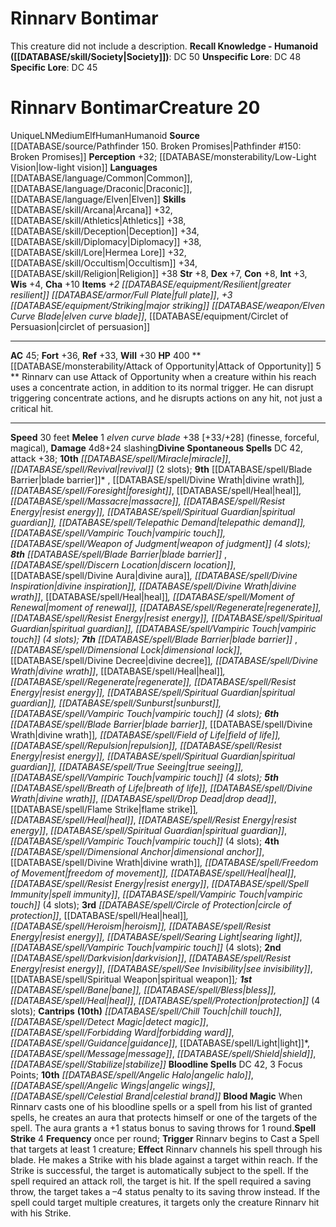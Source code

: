 ﻿---
ac: '45'
alignment: LN
charisma: '+10'
constitution: '+8'
creature_ability:
- Attack of Opportunity
- Blood Magic
- Spell Strike
dexterity: '+7'
fortitude: '+36'
hp: '400'
id: '1589'
intelligence: '+3'
land_speed: '30'
language:
- '[[DATABASE/language/Common|Common]]'
- '[[DATABASE/language/Draconic|Draconic]]'
- '[[DATABASE/language/Elven|Elven]]'
level: '20'
max_speed: '30'
name: Rinnarv Bontimar
perception: '+32'
rarity: Unique
reflex: '+33'
sense:
- '[[DATABASE/monsterability/Low-Light Vision|low-light vision]]'
size: Medium
skill:
- '[[DATABASE/skill/Arcana|Arcana]] +32'
- '[[DATABASE/skill/Athletics|Athletics]] +38'
- '[[DATABASE/skill/Diplomacy|Diplomacy]] +38'
- '[[DATABASE/skill/Deception|Deception]] +34'
- '[[DATABASE/skill/Lore|HermeaLore]] +32'
- '[[DATABASE/skill/Occultism|Occultism]] +34'
- '[[DATABASE/skill/Religion|Religion]] +38'
source: '[[DATABASE/source/Pathfinder 150. Broken Promises|Pathfinder #150: Broken
  Promises]]'
speed:
- 30 feet
spell:
- '[[DATABASE/spell/Angelic Halo|Angelic Halo]]'
- '[[DATABASE/spell/Angelic Wings|Angelic Wings]]'
- '[[DATABASE/spell/Bane|Bane]]'
- '[[DATABASE/spell/Blade Barrier|Blade Barrier]]'
- '[[DATABASE/spell/Bless|Bless]]'
- '[[DATABASE/spell/Breath of Life|Breath of Life]]'
- '[[DATABASE/spell/Celestial Brand|Celestial Brand]]'
- '[[DATABASE/spell/Chill Touch|Chill Touch]]'
- '[[DATABASE/spell/Circle of Protection|Circle of Protection]]'
- '[[DATABASE/spell/Darkvision|Darkvision]]'
- '[[DATABASE/spell/Detect Magic|DetectMagic]]'
- '[[DATABASE/spell/Dimensional Anchor|Dimensional Anchor]]'
- '[[DATABASE/spell/Dimensional Lock|Dimensional Lock]]'
- '[[DATABASE/spell/Discern Location|Discern Location]]'
- '[[DATABASE/spell/Divine Aura|Divine Aura]]'
- '[[DATABASE/spell/Divine Decree|Divine Decree]]'
- '[[DATABASE/spell/Divine Inspiration|Divine Inspiration]]'
- '[[DATABASE/spell/Divine Wrath|Divine Wrath]]'
- '[[DATABASE/spell/Drop Dead|Drop Dead]]'
- '[[DATABASE/spell/Field of Life|Fieldof Life]]'
- '[[DATABASE/spell/Flame Strike|Flame Strike]]'
- '[[DATABASE/spell/Forbidding Ward|Forbidding Ward]]'
- '[[DATABASE/spell/Foresight|Foresight]]'
- '[[DATABASE/spell/Freedom of Movement|Freedom of Movement]]'
- '[[DATABASE/spell/Guidance|Guidance]]'
- '[[DATABASE/spell/Heal|Heal]]'
- '[[DATABASE/spell/Heroism|Heroism]]'
- '[[DATABASE/spell/Light|Light]]'
- '[[DATABASE/spell/Massacre|Massacre]]'
- '[[DATABASE/spell/Message|Message]]'
- '[[DATABASE/spell/Miracle|Miracle]]'
- '[[DATABASE/spell/Moment of Renewal|Momentof Renewal]]'
- '[[DATABASE/spell/Protection|Protection]]'
- '[[DATABASE/spell/Regenerate|Regenerate]]'
- '[[DATABASE/spell/Repulsion|Repulsion]]'
- '[[DATABASE/spell/Resist Energy|Resist Energy]]'
- '[[DATABASE/spell/Revival|Revival]]'
- '[[DATABASE/spell/Searing Light|SearingLight]]'
- '[[DATABASE/spell/See Invisibility|See Invisibility]]'
- '[[DATABASE/spell/Shield|Shield]]'
- '[[DATABASE/spell/Spell Immunity|SpellImmunity]]'
- '[[DATABASE/spell/Spiritual Guardian|Spiritual Guardian]]'
- '[[DATABASE/spell/Spiritual Weapon|Spiritual Weapon]]'
- '[[DATABASE/spell/Stabilize|Stabilize]]'
- '[[DATABASE/spell/Sunburst|Sunburst]]'
- '[[DATABASE/spell/Telepathic Demand|Telepathic Demand]]'
- '[[DATABASE/spell/True Seeing|True Seeing]]'
- '[[DATABASE/spell/Vampiric Touch|Vampiric Touch]]'
- '[[DATABASE/spell/Weapon of Judgment|Weapon of Judgment]]'
strength: '+8'
strength_req: '8'
strongest_save:
- Fortitude
trait:
- '[[DATABASE/trait/Elf|Elf]]'
- '[[DATABASE/trait/Human|Human]]'
- '[[DATABASE/trait/Humanoid|Humanoid]]'
- '[[DATABASE/trait/Unique|Unique]]'
type: Creature
vision: Low-light vision
weakest_save:
- Will
will: '+30'
wisdom: '+4'

---
# Rinnarv Bontimar

This creature did not include a description.
**Recall Knowledge - Humanoid ([[DATABASE/skill/Society|Society]])**: DC 50
**Unspecific Lore**: DC 48
**Specific Lore**: DC 45

# Rinnarv Bontimar<span class="item-type">Creature 20</span>

<span class="trait-unique item-trait">Unique</span><span class="trait-alignment item-trait">LN</span><span class="trait-size item-trait">Medium</span><span class="item-trait">Elf</span><span class="item-trait">Human</span><span class="item-trait">Humanoid</span>
**Source** [[DATABASE/source/Pathfinder 150. Broken Promises|Pathfinder #150: Broken Promises]]
**Perception** +32; [[DATABASE/monsterability/Low-Light Vision|low-light vision]]
**Languages** [[DATABASE/language/Common|Common]], [[DATABASE/language/Draconic|Draconic]], [[DATABASE/language/Elven|Elven]]
**Skills** [[DATABASE/skill/Arcana|Arcana]] +32, [[DATABASE/skill/Athletics|Athletics]] +38, [[DATABASE/skill/Deception|Deception]] +34, [[DATABASE/skill/Diplomacy|Diplomacy]] +38, [[DATABASE/skill/Lore|Hermea Lore]] +32, [[DATABASE/skill/Occultism|Occultism]] +34, [[DATABASE/skill/Religion|Religion]] +38
**Str** +8, **Dex** +7, **Con** +8, **Int** +3, **Wis** +4, **Cha** +10
**Items** _+2 [[DATABASE/equipment/Resilient|greater resilient]] [[DATABASE/armor/Full Plate|full plate]]_, _+3 [[DATABASE/equipment/Striking|major striking]] [[DATABASE/weapon/Elven Curve Blade|elven curve blade]]_, [[DATABASE/equipment/Circlet of Persuasion|circlet of persuasion]]

---
**AC** 45; **Fort** +36, **Ref** +33, **Will** +30
**HP** 400
<span class="in-box-ability">**[[DATABASE/monsterability/Attack of Opportunity|Attack of Opportunity]] <span class="action-icon">5</span> ** Rinnarv can use Attack of Opportunity when a creature within his reach uses a concentrate action, in addition to its normal trigger. He can disrupt triggering concentrate actions, and he disrupts actions on any hit, not just a critical hit.</span>

---
**Speed** 30 feet
<span class="in-box-ability">**Melee** <span class="action-icon">1</span> _elven curve blade_ +38 [+33/+28] (finesse, forceful, magical), **Damage** 4d8+24 slashing</span>**Divine Spontaneous Spells** DC 42, attack +38; **10th** _[[DATABASE/spell/Miracle|miracle]]_, _[[DATABASE/spell/Revival|revival]]_ (2 slots); **9th** [[DATABASE/spell/Blade Barrier|blade barrier]]*
, [[DATABASE/spell/Divine Wrath|divine wrath]]*, [[DATABASE/spell/Foresight|foresight]]*, [[DATABASE/spell/Heal|heal]]*, _[[DATABASE/spell/Massacre|massacre]]_, _[[DATABASE/spell/Resist Energy|resist energy]]_, _[[DATABASE/spell/Spiritual Guardian|spiritual guardian]]_, _[[DATABASE/spell/Telepathic Demand|telepathic demand]]_, _[[DATABASE/spell/Vampiric Touch|vampiric touch]]_, _[[DATABASE/spell/Weapon of Judgment|weapon of judgment]]_ (4 slots); **8th** [[DATABASE/spell/Blade Barrier|blade barrier]]*
, _[[DATABASE/spell/Discern Location|discern location]]_, [[DATABASE/spell/Divine Aura|divine aura]]*, _[[DATABASE/spell/Divine Inspiration|divine inspiration]]_, [[DATABASE/spell/Divine Wrath|divine wrath]]*, [[DATABASE/spell/Heal|heal]]*, _[[DATABASE/spell/Moment of Renewal|moment of renewal]]_, _[[DATABASE/spell/Regenerate|regenerate]]_, _[[DATABASE/spell/Resist Energy|resist energy]]_, _[[DATABASE/spell/Spiritual Guardian|spiritual guardian]]_, _[[DATABASE/spell/Vampiric Touch|vampiric touch]]_ (4 slots); **7th** [[DATABASE/spell/Blade Barrier|blade barrier]]*
, _[[DATABASE/spell/Dimensional Lock|dimensional lock]]_, [[DATABASE/spell/Divine Decree|divine decree]]*, [[DATABASE/spell/Divine Wrath|divine wrath]]*, [[DATABASE/spell/Heal|heal]]*, _[[DATABASE/spell/Regenerate|regenerate]]_, _[[DATABASE/spell/Resist Energy|resist energy]]_, _[[DATABASE/spell/Spiritual Guardian|spiritual guardian]]_, _[[DATABASE/spell/Sunburst|sunburst]]_, _[[DATABASE/spell/Vampiric Touch|vampiric touch]]_ (4 slots); **6th** [[DATABASE/spell/Blade Barrier|blade barrier]]*, [[DATABASE/spell/Divine Wrath|divine wrath]]*, _[[DATABASE/spell/Field of Life|field of life]]_, _[[DATABASE/spell/Repulsion|repulsion]]_, _[[DATABASE/spell/Resist Energy|resist energy]]_, _[[DATABASE/spell/Spiritual Guardian|spiritual guardian]]_, _[[DATABASE/spell/True Seeing|true seeing]]_, _[[DATABASE/spell/Vampiric Touch|vampiric touch]]_ (4 slots); **5th** _[[DATABASE/spell/Breath of Life|breath of life]]_, [[DATABASE/spell/Divine Wrath|divine wrath]]*, _[[DATABASE/spell/Drop Dead|drop dead]]_, [[DATABASE/spell/Flame Strike|flame strike]]*, [[DATABASE/spell/Heal|heal]]*, _[[DATABASE/spell/Resist Energy|resist energy]]_, _[[DATABASE/spell/Spiritual Guardian|spiritual guardian]]_, _[[DATABASE/spell/Vampiric Touch|vampiric touch]]_ (4 slots); **4th** _[[DATABASE/spell/Dimensional Anchor|dimensional anchor]]_, [[DATABASE/spell/Divine Wrath|divine wrath]]*, _[[DATABASE/spell/Freedom of Movement|freedom of movement]]_, [[DATABASE/spell/Heal|heal]]*, _[[DATABASE/spell/Resist Energy|resist energy]]_, _[[DATABASE/spell/Spell Immunity|spell immunity]]_, _[[DATABASE/spell/Vampiric Touch|vampiric touch]]_ (4 slots); **3rd** _[[DATABASE/spell/Circle of Protection|circle of protection]]_, [[DATABASE/spell/Heal|heal]]*, _[[DATABASE/spell/Heroism|heroism]]_, _[[DATABASE/spell/Resist Energy|resist energy]]_, [[DATABASE/spell/Searing Light|searing light]]*, _[[DATABASE/spell/Vampiric Touch|vampiric touch]]_ (4 slots); **2nd** _[[DATABASE/spell/Darkvision|darkvision]]_, _[[DATABASE/spell/Resist Energy|resist energy]]_, _[[DATABASE/spell/See Invisibility|see invisibility]]_, [[DATABASE/spell/Spiritual Weapon|spiritual weapon]]*; **1st** _[[DATABASE/spell/Bane|bane]]_, _[[DATABASE/spell/Bless|bless]]_, [[DATABASE/spell/Heal|heal]]*, _[[DATABASE/spell/Protection|protection]]_ (4 slots); **Cantrips** **(10th)** _[[DATABASE/spell/Chill Touch|chill touch]]_, _[[DATABASE/spell/Detect Magic|detect magic]]_, _[[DATABASE/spell/Forbidding Ward|forbidding ward]]_, _[[DATABASE/spell/Guidance|guidance]]_, [[DATABASE/spell/Light|light]]*, _[[DATABASE/spell/Message|message]]_, _[[DATABASE/spell/Shield|shield]]_, _[[DATABASE/spell/Stabilize|stabilize]]_
**Bloodline Spells** DC 42, 3 Focus Points; **10th** _[[DATABASE/spell/Angelic Halo|angelic halo]]_, _[[DATABASE/spell/Angelic Wings|angelic wings]]_, _[[DATABASE/spell/Celestial Brand|celestial brand]]_
<span class="in-box-ability">**Blood Magic** When Rinnarv casts one of his bloodline spells or a spell from his list of granted spells, he creates an aura that protects himself or one of the targets of the spell. The aura grants a +1 status bonus to saving throws for 1 round.</span><span class="in-box-ability">**Spell Strike** <span class="action-icon">4</span> **Frequency** once per round; **Trigger** Rinnarv begins to Cast a Spell that targets at least 1 creature; **Effect** Rinnarv channels his spell through his blade. He makes a Strike with his blade against a target within reach. If the Strike is successful, the target is automatically subject to the spell. If the spell required an attack roll, the target is hit. If the spell required a saving throw, the target takes a –4 status penalty to its saving throw instead. If the spell could target multiple creatures, it targets only the creature Rinnarv hit with his Strike.</span>